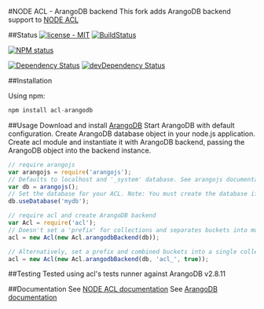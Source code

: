 #NODE ACL - ArangoDB backend
This fork adds ArangoDB backend support to [NODE ACL](https://github.com/OptimalBits/node_acl)

##Status
[![license - MIT](https://img.shields.io/badge/license-MIT-blue.svg)](https://opensource.org/licenses/MIT)
[![BuildStatus](https://secure.travis-ci.org/nharris85/node_acl_arangodb.png?branch=master)](http://travis-ci.org/nharris85/node_acl_arangodb)

[![NPM status](https://nodei.co/npm/acl-arangodb.png?downloads=true&stars=true)](https://www.npmjs.com/package/acl-arangodb)

[![Dependency Status](https://david-dm.org/nharris85/node_acl_arangodb.svg)](https://david-dm.org/nharris85/node_acl_arangodb)
[![devDependency Status](https://david-dm.org/nharris85/node_acl_arangodb/dev-status.svg)](https://david-dm.org/nharris85/node_acl_arangodb#info=devDependencies)

##Installation

Using npm:

```javascript
npm install acl-arangodb
```

##Usage
Download and install [ArangoDB](https://www.arangodb.com/)
Start ArangoDB with default configuration.
Create ArangoDB database object in your node.js application.
Create acl module and instantiate it with ArangoDB backend, passing the ArangoDB object into the backend instance.

```javascript
// require arangojs
var arangojs = require('arangojs');
// Defaults to localhost and '_system' database. See arangojs documentation for configuration options
var db = arangojs();
// Set the database for your ACL. Note: You must create the database if it doesn't exist already.
db.useDatabase('mydb');

// require acl and create ArangoDB backend
var Acl = require('acl');
// Doesn't set a 'prefix' for collections and separates buckets into multiple collections.
acl = new Acl(new Acl.arangodbBackend(db));

// Alternatively, set a prefix and combined buckets into a single collection
acl = new Acl(new Acl.arangodbBackend(db, 'acl_', true));
```
##Testing
Tested using acl's tests runner against ArangoDB v2.8.11

##Documentation
See [NODE ACL documentation](https://github.com/OptimalBits/node_acl#documentation)
See [ArangoDB documentation](https://docs.arangodb.com)
